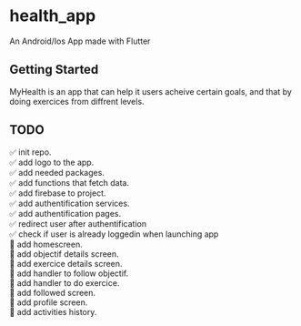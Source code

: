 # health_app

An Android/Ios App made with Flutter

## Getting Started
MyHealth is an app that can help it users acheive certain goals, and that by doing exercices from diffrent levels.

## TODO
:white_check_mark: init repo. <br/>
:white_check_mark: add logo to the app. <br/>
:white_check_mark: add needed packages. <br/>
:white_check_mark: add functions that fetch data. <br/>
:white_check_mark: add firebase to project. <br/>
:white_check_mark: add authentification services. <br/>
:white_check_mark: add authentification pages. <br/>
:white_check_mark: redirect user after authentification <br/>
:white_check_mark: check if user is already loggedin when launching app <br/>
:black_square_button: add homescreen. <br/>
:black_square_button: add objectif details screen. <br/>
:black_square_button: add exercice details screen. <br/>
:black_square_button: add handler to follow objectif. <br/>
:black_square_button: add handler to do exercice. <br/>
:black_square_button: add followed screen. <br/>
:black_square_button: add profile screen. <br/>
:black_square_button: add activities history. <br/>

